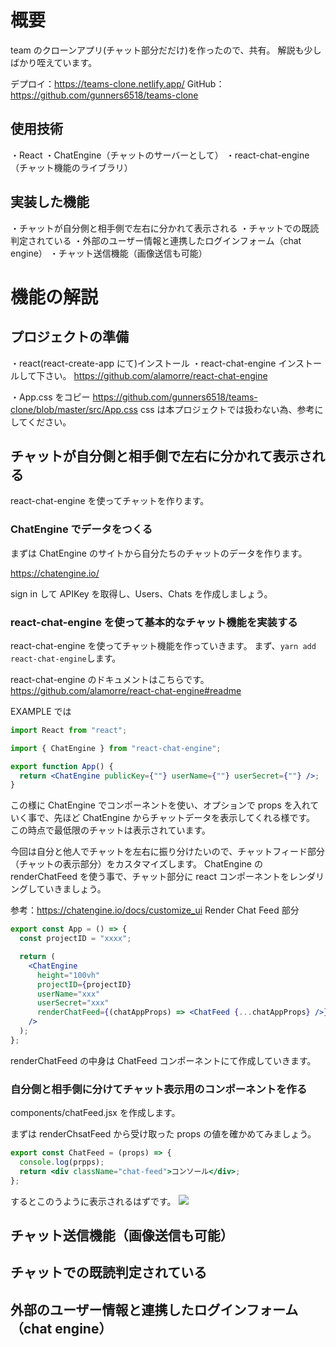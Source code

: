 # 概要

team のクローンアプリ(チャット部分だだけ)を作ったので、共有。
解説も少しばかり咥えています。

デプロイ：https://teams-clone.netlify.app/
GitHub：https://github.com/gunners6518/teams-clone

## 使用技術

・React
・ChatEngine（チャットのサーバーとして）
・react-chat-engine（チャット機能のライブラリ）

## 実装した機能

・チャットが自分側と相手側で左右に分かれて表示される
・チャットでの既読判定されている
・外部のユーザー情報と連携したログインフォーム（chat engine）
・チャット送信機能（画像送信も可能）

# 機能の解説

## プロジェクトの準備

・react(react-create-app にて)インストール
・react-chat-engine インストールして下さい。
https://github.com/alamorre/react-chat-engine

・App.css をコピー
https://github.com/gunners6518/teams-clone/blob/master/src/App.css
css は本プロジェクトでは扱わない為、参考にしてください。

## チャットが自分側と相手側で左右に分かれて表示される

react-chat-engine を使ってチャットを作ります。

### ChatEngine でデータをつくる

まずは ChatEngine のサイトから自分たちのチャットのデータを作ります。

https://chatengine.io/

sign in して APIKey を取得し、Users、Chats を作成しましょう。

### react-chat-engine を使って基本的なチャット機能を実装する

react-chat-engine を使ってチャット機能を作っていきます。
まず、`yarn add react-chat-engine`します。

react-chat-engine のドキュメントはこちらです。
https://github.com/alamorre/react-chat-engine#readme

EXAMPLE では

```jsx
import React from "react";

import { ChatEngine } from "react-chat-engine";

export function App() {
  return <ChatEngine publicKey={""} userName={""} userSecret={""} />;
}
```

この様に ChatEngine でコンポーネントを使い、オプションで props を入れていく事で、先ほど ChatEngine からチャットデータを表示してくれる様です。　
この時点で最低限のチャットは表示されています。

今回は自分と他人でチャットを左右に振り分けたいので、チャットフィード部分（チャットの表示部分）をカスタマイズします。
ChatEngine の renderChatFeed を使う事で、チャット部分に react コンポーネントをレンダリングしていきましょう。

参考：https://chatengine.io/docs/customize_ui
Render Chat Feed 部分

```jsx
export const App = () => {
  const projectID = "xxxx";

  return (
    <ChatEngine
      height="100vh"
      projectID={projectID}
      userName="xxx"
      userSecret="xxx"
      renderChatFeed={(chatAppProps) => <ChatFeed {...chatAppProps} />}
    />
  );
};
```

renderChatFeed の中身は ChatFeed コンポーネントにて作成していきます。

### 自分側と相手側に分けてチャット表示用のコンポーネントを作る

components/chatFeed.jsx を作成します。

まずは renderChsatFeed から受け取った props の値を確かめてみましょう。

```jsx
export const ChatFeed = (props) => {
  console.log(prpps);
  return <div className="chat-feed">コンソール</div>;
};
```

するとこのうように表示されるはずです。
![](/Users/fujisawakazuki/Downloads/名称未設定のデザイン.png)

## チャット送信機能（画像送信も可能）

## チャットでの既読判定されている

## 外部のユーザー情報と連携したログインフォーム（chat engine）
